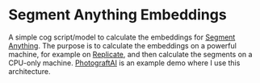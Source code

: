 # Segment Anything Embeddings

A simple cog script/model to calculate the embeddings for [Segment Anything](https://segment-anything.com/). The purpose is to calculate the embeddings on 
a powerful machine, for example on [Replicate](https://replicate.com/sepal/sam-embeddings), and then calculate the segments on a CPU-only machine.
[PhotograftAI](https://github.com/sepal/PhotograftAI/) is an example demo where I use this architecture.
